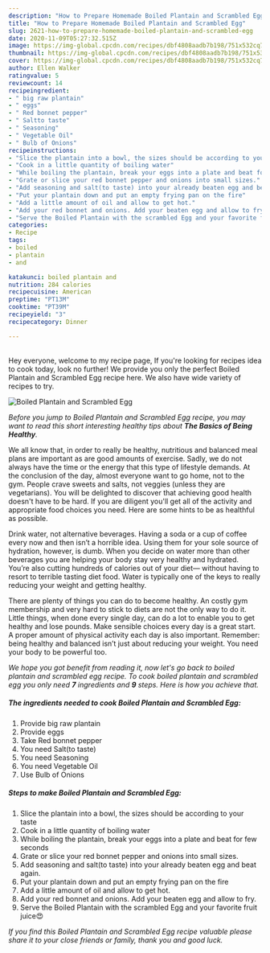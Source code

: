 ```yaml
---
description: "How to Prepare Homemade Boiled Plantain and Scrambled Egg"
title: "How to Prepare Homemade Boiled Plantain and Scrambled Egg"
slug: 2621-how-to-prepare-homemade-boiled-plantain-and-scrambled-egg
date: 2020-11-09T05:27:32.515Z
image: https://img-global.cpcdn.com/recipes/dbf4808aadb7b198/751x532cq70/boiled-plantain-and-scrambled-egg-recipe-main-photo.jpg
thumbnail: https://img-global.cpcdn.com/recipes/dbf4808aadb7b198/751x532cq70/boiled-plantain-and-scrambled-egg-recipe-main-photo.jpg
cover: https://img-global.cpcdn.com/recipes/dbf4808aadb7b198/751x532cq70/boiled-plantain-and-scrambled-egg-recipe-main-photo.jpg
author: Ellen Walker
ratingvalue: 5
reviewcount: 14
recipeingredient:
- " big raw plantain"
- " eggs"
- " Red bonnet pepper"
- " Saltto taste"
- " Seasoning"
- " Vegetable Oil"
- " Bulb of Onions"
recipeinstructions:
- "Slice the plantain into a bowl, the sizes should be according to your taste"
- "Cook in a little quantity of boiling water"
- "While boiling the plantain, break your eggs into a plate and beat for few seconds"
- "Grate or slice your red bonnet pepper and onions into small sizes."
- "Add seasoning and salt(to taste) into your already beaten egg and beat again."
- "Put your plantain down and put an empty frying pan on the fire"
- "Add a little amount of oil and allow to get hot."
- "Add your red bonnet and onions. Add your beaten egg and allow to fry."
- "Serve the Boiled Plantain with the scrambled Egg and your favorite fruit juice😍"
categories:
- Recipe
tags:
- boiled
- plantain
- and

katakunci: boiled plantain and 
nutrition: 284 calories
recipecuisine: American
preptime: "PT13M"
cooktime: "PT39M"
recipeyield: "3"
recipecategory: Dinner

---
```

<br>
Hey everyone, welcome to my recipe page, If you're looking for recipes idea to cook today, look no further! We provide you only the perfect Boiled Plantain and Scrambled Egg recipe here. We also have wide variety of recipes to try.
<br>


![Boiled Plantain and Scrambled Egg](https://img-global.cpcdn.com/recipes/dbf4808aadb7b198/751x532cq70/boiled-plantain-and-scrambled-egg-recipe-main-photo.jpg)

<i>Before you jump to Boiled Plantain and Scrambled Egg recipe, you may want to read this short interesting healthy tips about <strong>The Basics of Being Healthy</strong>.</i>

We all know that, in order to really be healthy, nutritious and balanced meal plans are important as are good amounts of exercise. Sadly, we do not always have the time or the energy that this type of lifestyle demands. At the conclusion of the day, almost everyone want to go home, not to the gym. People crave sweets and salts, not veggies (unless they are vegetarians). You will be delighted to discover that achieving good health doesn't have to be hard. If you are diligent you'll get all of the activity and appropriate food choices you need. Here are some hints to be as healthful as possible.

Drink water, not alternative beverages. Having a soda or a cup of coffee every now and then isn’t a horrible idea. Using them for your sole source of hydration, however, is dumb. When you decide on water more than other beverages you are helping your body stay very healthy and hydrated. You’re also cutting hundreds of calories out of your diet— without having to resort to terrible tasting diet food. Water is typically one of the keys to really reducing your weight and getting healthy.

There are plenty of things you can do to become healthy. An costly gym membership and very hard to stick to diets are not the only way to do it. Little things, when done every single day, can do a lot to enable you to get healthy and lose pounds. Make sensible choices every day is a great start. A proper amount of physical activity each day is also important. Remember: being healthy and balanced isn’t just about reducing your weight. You need your body to be powerful too. 


<i>We hope you got benefit from reading it, now let's go back to boiled plantain and scrambled egg recipe. To cook boiled plantain and scrambled egg you only need <strong>7</strong> ingredients and <strong>9</strong> steps. Here is how you achieve that.
</i>

##### The ingredients needed to cook Boiled Plantain and Scrambled Egg:

1. Provide  big raw plantain
1. Provide  eggs
1. Take  Red bonnet pepper
1. You need  Salt(to taste)
1. You need  Seasoning
1. You need  Vegetable Oil
1. Use  Bulb of Onions


##### Steps to make Boiled Plantain and Scrambled Egg:

1. Slice the plantain into a bowl, the sizes should be according to your taste
1. Cook in a little quantity of boiling water
1. While boiling the plantain, break your eggs into a plate and beat for few seconds
1. Grate or slice your red bonnet pepper and onions into small sizes.
1. Add seasoning and salt(to taste) into your already beaten egg and beat again.
1. Put your plantain down and put an empty frying pan on the fire
1. Add a little amount of oil and allow to get hot.
1. Add your red bonnet and onions. Add your beaten egg and allow to fry.
1. Serve the Boiled Plantain with the scrambled Egg and your favorite fruit juice😍


<i>If you find this Boiled Plantain and Scrambled Egg recipe valuable please share it to your close friends or family, thank you and good luck.</i>
